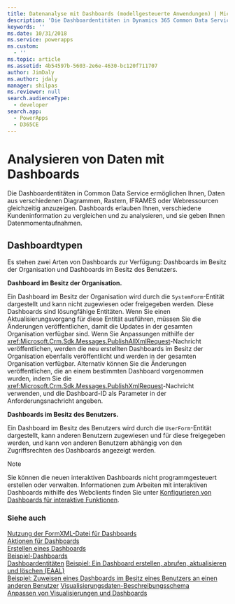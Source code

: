 ```yaml
---
title: Datenanalyse mit Dashboards (modellgesteuerte Anwendungen) | Microsoft Docs
description: 'Die Dashboardentitäten in Dynamics 365 Common Data Service ermöglichen Ihnen, Daten aus verschiedenen Diagrammen, Rastern, IFRAMES oder Webressourcen gleichzeitig anzuzeigen. Dashboards erlauben Ihnen, verschiedene Kundeninformation zu vergleichen und zu analysieren, und sie geben Ihnen Datenmomentaufnahmen.'
keywords: ''
ms.date: 10/31/2018
ms.service: powerapps
ms.custom:
  - ''
ms.topic: article
ms.assetid: 4b54597b-5603-2e6e-4630-bc120f711707
author: JimDaly
ms.author: jdaly
manager: shilpas
ms.reviewer: null
search.audienceType:
  - developer
search.app:
  - PowerApps
  - D365CE
---
```


# <a name="analyze-data-with-dashboards"></a>Analysieren von Daten mit Dashboards

<!-- https://docs.microsoft.com/dynamics365/customer-engagement/developer/customize-dev/analyze-data-with-dashboards -->

Die Dashboardentitäten in Common Data Service ermöglichen Ihnen, Daten aus verschiedenen Diagrammen, Rastern, IFRAMES oder Webressourcen gleichzeitig anzuzeigen. Dashboards erlauben Ihnen, verschiedene Kundeninformation zu vergleichen und zu analysieren, und sie geben Ihnen Datenmomentaufnahmen.  
  
## <a name="types-of-dashboards"></a>Dashboardtypen  
Es stehen zwei Arten von Dashboards zur Verfügung: Dashboards im Besitz der Organisation und Dashboards im Besitz des Benutzers.  
  
**Dashboard im Besitz der Organisation.**

Ein Dashboard im Besitz der Organisation wird durch die `SystemForm`-Entität dargestellt und kann nicht zugewiesen oder freigegeben werden. Diese Dashboards sind lösungfähige Entitäten. Wenn Sie einen Aktualisierungsvorgang für diese Entität ausführen, müssen Sie die Änderungen veröffentlichen, damit die Updates in der gesamten Organisation verfügbar sind. Wenn Sie Anpassungen mithilfe der <xref:Microsoft.Crm.Sdk.Messages.PublishAllXmlRequest>-Nachricht veröffentlichen, werden die neu erstellten Dashboards im Besitz der Organisation ebenfalls veröffentlicht und werden in der gesamten Organisation verfügbar. Alternativ können Sie die Änderungen veröffentlichen, die an einem bestimmten Dashboard vorgenommen wurden, indem Sie die <xref:Microsoft.Crm.Sdk.Messages.PublishXmlRequest>-Nachricht verwenden, und die Dashboard-ID als Parameter in der Anforderungsnachricht angeben.  
  
**Dashboards im Besitz des Benutzers.**

Ein Dashboard im Besitz des Benutzers wird durch die `UserForm`-Entität dargestellt, kann anderen Benutzern zugewiesen und für diese freigegeben werden, und kann von anderen Benutzern abhängig von den Zugriffsrechten des Dashboards angezeigt werden.  
  
> [!NOTE]
> Sie können die neuen interaktiven Dashboards nicht programmgesteuert erstellen oder verwalten. Informationen zum Arbeiten mit interaktiven Dashboards mithilfe des Webclients finden Sie unter [Konfigurieren von Dashboards für interaktive Funktionen](../../maker/model-driven-apps/configure-interactive-experience-dashboards.md). 
  
### <a name="see-also"></a>Siehe auch  
 [Nutzung der FormXML-Datei für Dashboards](understand-dashboards-dashboard-components-formxml.md)   
 [Aktionen für Dashboards](actions-dashboards.md)   
 [Erstellen eines Dashboards](create-dashboard.md)   
 [Beispiel-Dashboards](sample-dashboards.md)   
 [Dashboardentitäten](/dynamics365/customer-engagement/developer/customize-dev/dashboard-entities)   <!-- TODO: Need to find the topic in powerapps repo to link-->
 [Beispiel: Ein Dashboard erstellen, abrufen, aktualisieren und löschen (EAAL)](/dynamics365/customer-engagement/developer/customize-dev/sample-create-retrieve-update-delete-dashboard) <!-- TODO: Need to find the topic in powerapps repo to link-->  
 [Beispiel: Zuweisen eines Dashboards im Besitz eines Benutzers an einen anderen Benutzer](/dynamics365/customer-engagement/developer/customize-dev/sample-assign-user-owned-dashboard-another-user)  <!-- TODO: Need to find the topic in powerapps repo to link--> 
 [Visualisierungsdaten-Beschreibungsschema](visualization-data-description-schema.md)     
 [Anpassen von Visualisierungen und Dashboards](customize-visualizations-dashboards.md)
